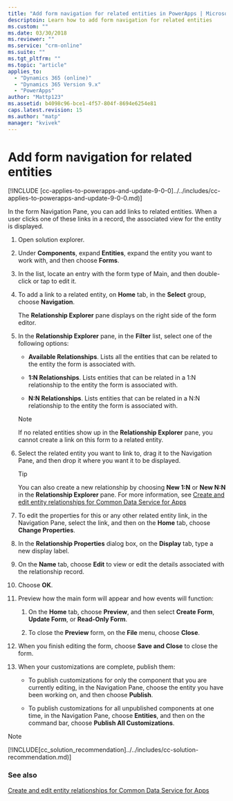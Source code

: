 ```yaml
---
title: "Add form navigation for related entities in PowerApps | MicrosoftDocs"
descriptoin: Learn how to add form navigation for related entities
ms.custom: ""
ms.date: 03/30/2018
ms.reviewer: ""
ms.service: "crm-online"
ms.suite: ""
ms.tgt_pltfrm: ""
ms.topic: "article"
applies_to: 
  - "Dynamics 365 (online)"
  - "Dynamics 365 Version 9.x"
  - "PowerApps"
author: "Mattp123"
ms.assetid: b4098c96-bce1-4f57-804f-8694e6254e81
caps.latest.revision: 15
ms.author: "matp"
manager: "kvivek"
---
```

# Add form navigation for related entities

[!INCLUDE [cc-applies-to-powerapps-and-update-9-0-0]../../includes/cc-applies-to-powerapps-and-update-9-0-0.md)]

In the form Navigation Pane, you can add links to related entities. When a user clicks one of these links in a record, the associated view for the entity is displayed.  
  
  
1.  Open solution explorer.  
  
2.  Under **Components**, expand **Entities**, expand the entity you want to work with, and then choose **Forms**.  
  
3.  In the list, locate an entry with the form type of Main, and then double-click or tap to edit it.  
  
4.  To add a link to a related entity, on **Home** tab, in the **Select** group, choose **Navigation**.  
  
     The **Relationship Explorer** pane displays on the right side of the form editor.  
  
5.  In the **Relationship Explorer** pane, in the **Filter** list, select one of the following options:  
  
    - **Available Relationships**. Lists all the entities that can be related to the entity the form is associated with.  
  
    - **1:N Relationships**. Lists entities that can be related in a 1:N relationship to the entity the form is associated with.  
  
    - **N:N Relationships**. Lists entities that can be related in a N:N relationship to the entity the form is associated with.  
  
    > [!NOTE]
    >  If no related entities show up in the **Relationship Explorer** pane, you cannot create a link on this form to a related entity.  
  
6.  Select the related entity you want to link to, drag it to the Navigation Pane, and then drop it where you want it to be displayed.  
  
    > [!TIP]
    >  You can also create a new relationship by choosing **New 1:N** or **New N:N** in the **Relationship Explorer** pane. For more information, see [Create and edit entity relationships for Common Data Service for Apps](../customize/create-edit-entity-relationships.md)  
  
7. To edit the properties for this or any other related entity link, in the Navigation Pane, select the link, and then on the **Home** tab, choose **Change Properties**.  
  
8. In the **Relationship Properties** dialog box, on the **Display** tab, type a new display label.  
  
9. On the **Name** tab, choose **Edit** to view or edit the details associated with the relationship record.  
  
10. Choose **OK**.  
  
11. Preview how the main form will appear and how events will function:  
  
    1.  On the **Home** tab, choose **Preview**, and then select **Create Form**, **Update Form**, or **Read-Only Form**.  
  
    2.  To close the **Preview** form, on the **File** menu, choose **Close**.  
  
12. When you finish editing the form, choose **Save and Close** to close the form.  
  
13. When your customizations are complete, publish them:  
  
    -   To publish customizations for only the component that you are currently editing, in the Navigation Pane, choose the entity you have been working on, and then choose **Publish**.  
  
    -   To publish customizations for all unpublished components at one time, in the Navigation Pane, choose **Entities**, and then on the command bar, choose **Publish All Customizations**.  
  
> [!NOTE]
> [!INCLUDE[cc_solution_recommendation]../../includes/cc-solution-recommendation.md)]  
  
### See also  
 [Create and edit entity relationships for Common Data Service for Apps](../customize/create-edit-entity-relationships.md)
